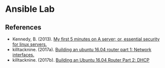# Ansible Lab

## References

- Kennedy, B. (2013). [My first 5 minutes on A server; or, essential security for linux servers.](https://plusbryan.com/my-first-5-minutes-on-a-server-or-essential-security-for-linux-servers)
- killtacknine. (2017a). [Building an ubuntu 16.04 router part 1: Network interfaces.](https://killtacknine.com/building-an-ubuntu-16-04-router-part-1-network-interfaces/)
- killtacknine. (2017b). [Building an Ubuntu 16.04 Router Part 2: DHCP](https://killtacknine.com/building-an-ubuntu-16-04-router-part-2-dhcp/)
